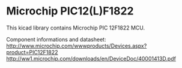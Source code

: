 Microchip PIC12(L)F1822
=======================

  This kicad library contains Microchip PIC 12F1822 MCU.

Component informations and datasheet:
http://www.microchip.com/wwwproducts/Devices.aspx?product=PIC12F1822
http://ww1.microchip.com/downloads/en/DeviceDoc/40001413D.pdf